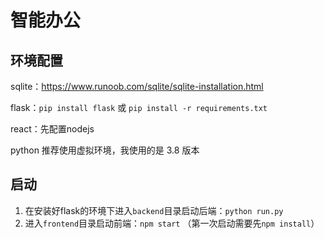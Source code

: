 智能办公
===
## 环境配置

sqlite：https://www.runoob.com/sqlite/sqlite-installation.html

flask：`pip install flask` 或 `pip install -r requirements.txt`

react：先配置nodejs

python 推荐使用虚拟环境，我使用的是 3.8 版本

## 启动

1. 在安装好flask的环境下进入`backend`目录启动后端：`python run.py` 
2. 进入`frontend`目录启动前端：`npm start` （第一次启动需要先`npm install`）